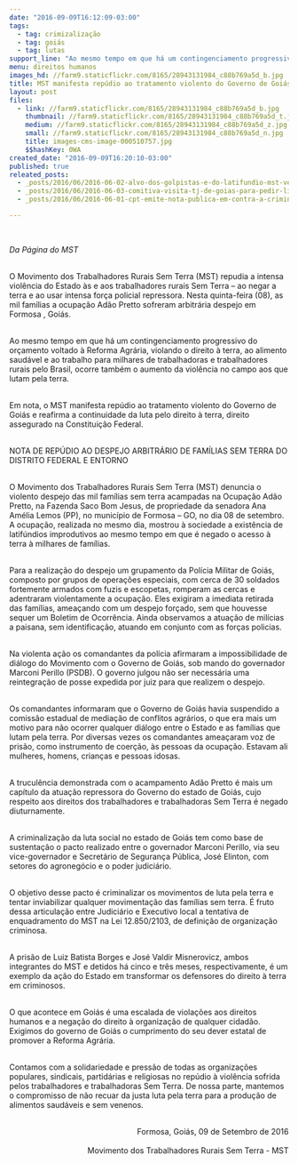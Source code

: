 ```yaml
---
date: "2016-09-09T16:12:09-03:00"
tags:
  - tag: crimizalização
  - tag: goiás
  - tag: lutas
support_line: "Ao mesmo tempo em que há um contingenciamento progressivo do orçamento voltado à Reforma Agrária, ocorre também  o aumento da violência no campo aos que lutam pela terra"
menu: direitos humanos
images_hd: //farm9.staticflickr.com/8165/28943131984_c88b769a5d_b.jpg
title: MST manifesta repúdio ao tratamento violento do Governo de Goiás
layout: post
files:
  - link: //farm9.staticflickr.com/8165/28943131984_c88b769a5d_b.jpg
    thumbnail: //farm9.staticflickr.com/8165/28943131984_c88b769a5d_t.jpg
    medium: //farm9.staticflickr.com/8165/28943131984_c88b769a5d_z.jpg
    small: //farm9.staticflickr.com/8165/28943131984_c88b769a5d_n.jpg
    title: images-cms-image-000510757.jpg
    $$hashKey: 0WA
created_date: "2016-09-09T16:20:10-03:00"
published: true
releated_posts:
  - _posts/2016/06/2016-06-02-alvo-dos-golpistas-e-do-latifundio-mst-ve-aumentar-perseguicao-em-go.md
  - _posts/2016/06/2016-06-03-comitiva-visita-tj-de-goias-para-pedir-liberdade-a-presos-politicos-do-mst.md
  - _posts/2016/06/2016-06-01-cpt-emite-nota-publica-em-contra-a-criminalizacao-da-luta-pela-terra-em-go.md

---
```

<p>&nbsp;</p>

<p><em>Da P&aacute;gina do MST&nbsp;</em></p>

<p><br />
O Movimento dos Trabalhadores Rurais Sem Terra (MST) repudia a intensa viol&ecirc;ncia do Estado &agrave;s e aos trabalhadores rurais Sem Terra &ndash; ao negar a terra e ao usar intensa for&ccedil;a policial repressora. Nesta quinta-feira (08), as mil fam&iacute;lias a ocupa&ccedil;&atilde;o Ad&atilde;o Pretto sofreram arbitr&aacute;ria despejo em Formosa ,&nbsp;Goi&aacute;s.&nbsp;</p>

<p><br />
Ao mesmo tempo em que h&aacute; um contingenciamento progressivo do or&ccedil;amento voltado &agrave; Reforma Agr&aacute;ria, violando o direito &agrave; terra, ao alimento saud&aacute;vel e ao trabalho para milhares de trabalhadoras e trabalhadores rurais pelo Brasil, ocorre tamb&eacute;m o aumento da viol&ecirc;ncia no campo aos que lutam pela terra.&nbsp;</p>

<p><br />
Em nota, o MST manifesta rep&uacute;dio ao tratamento violento do Governo de Goi&aacute;s e reafirma a continuidade da luta pelo direito &agrave; terra, direito assegurado na Constitui&ccedil;&atilde;o Federal.</p>

<p><br />
NOTA DE REP&Uacute;DIO AO DESPEJO ARBITR&Aacute;RIO DE FAM&Iacute;LIAS SEM TERRA DO DISTRITO FEDERAL E ENTORNO</p>

<p><br />
O Movimento dos Trabalhadores Rurais Sem Terra (MST) denuncia o violento despejo das mil fam&iacute;lias sem terra acampadas na Ocupa&ccedil;&atilde;o Ad&atilde;o Pretto, na Fazenda Saco Bom Jesus, de propriedade da senadora Ana Am&eacute;lia Lemos (PP), no munic&iacute;pio de Formosa &ndash; GO, no dia 08 de setembro. A ocupa&ccedil;&atilde;o, realizada no mesmo dia, mostrou &agrave; sociedade a exist&ecirc;ncia de latif&uacute;ndios improdutivos ao mesmo tempo em que &eacute; negado o acesso &agrave; terra &agrave; milhares de fam&iacute;lias.</p>

<p><br />
Para a realiza&ccedil;&atilde;o do despejo um grupamento da Pol&iacute;cia Militar de Goi&aacute;s, composto por grupos de opera&ccedil;&otilde;es especiais, com cerca de 30 soldados fortemente armados com fuzis e escopetas, romperam as cercas e adentraram violentamente a ocupa&ccedil;&atilde;o. Eles exigiram a imediata retirada das fam&iacute;lias, amea&ccedil;ando com um despejo for&ccedil;ado, sem que houvesse sequer um Boletim de Ocorr&ecirc;ncia. Ainda observamos a atua&ccedil;&atilde;o de mil&iacute;cias a paisana, sem identifica&ccedil;&atilde;o, atuando em conjunto com as for&ccedil;as policias.</p>

<p><br />
Na violenta a&ccedil;&atilde;o os comandantes da pol&iacute;cia afirmaram a impossibilidade de di&aacute;logo do Movimento com o Governo de Goi&aacute;s, sob mando do governador Marconi Perillo (PSDB). O governo julgou n&atilde;o ser necess&aacute;ria uma reintegra&ccedil;&atilde;o de posse expedida por juiz para que realizem o despejo.</p>

<p><br />
Os comandantes informaram que o Governo de Goi&aacute;s havia suspendido a comiss&atilde;o estadual de media&ccedil;&atilde;o de conflitos agr&aacute;rios, o que era mais um motivo para n&atilde;o ocorrer qualquer di&aacute;logo entre o Estado e as fam&iacute;lias que lutam pela terra. Por diversas vezes os comandantes amea&ccedil;aram voz de pris&atilde;o, como instrumento de coer&ccedil;&atilde;o, &agrave;s pessoas da ocupa&ccedil;&atilde;o. Estavam ali mulheres, homens, crian&ccedil;as e pessoas idosas.</p>

<p><br />
A trucul&ecirc;ncia demonstrada com o acampamento Ad&atilde;o Pretto &eacute; mais um cap&iacute;tulo da atua&ccedil;&atilde;o repressora do Governo do estado de Goi&aacute;s, cujo respeito aos direitos dos trabalhadores e trabalhadoras Sem Terra &eacute; negado diuturnamente.&nbsp;</p>

<p><br />
A criminaliza&ccedil;&atilde;o da luta social no estado de Goi&aacute;s tem como base de sustenta&ccedil;&atilde;o o pacto realizado entre o governador Marconi Perillo, via seu vice-governador e Secret&aacute;rio de Seguran&ccedil;a P&uacute;blica, Jos&eacute; Elinton, com setores do agroneg&oacute;cio e o poder judici&aacute;rio.</p>

<p><br />
O objetivo desse pacto &eacute; criminalizar os movimentos de luta pela terra e tentar inviabilizar qualquer movimenta&ccedil;&atilde;o das fam&iacute;lias sem terra. &Eacute; fruto dessa articula&ccedil;&atilde;o entre Judici&aacute;rio e Executivo local a tentativa de enquadramento do MST na Lei 12.850/2103, de defini&ccedil;&atilde;o de organiza&ccedil;&atilde;o criminosa.</p>

<p><br />
A pris&atilde;o de Luiz Batista Borges e Jos&eacute; Valdir Misnerovicz, ambos integrantes do MST e detidos h&aacute; cinco e tr&ecirc;s meses, respectivamente, &eacute; um exemplo da a&ccedil;&atilde;o do Estado em transformar os defensores do direito &agrave; terra em criminosos.</p>

<p><br />
O que acontece em Goi&aacute;s &eacute; uma escalada de viola&ccedil;&otilde;es aos direitos humanos e a nega&ccedil;&atilde;o do direito &agrave; organiza&ccedil;&atilde;o de qualquer cidad&atilde;o. Exigimos do governo de Goi&aacute;s o cumprimento do seu dever estatal de promover a Reforma Agr&aacute;ria.</p>

<p><br />
Contamos com a solidariedade e press&atilde;o de todas as organiza&ccedil;&otilde;es populares, sindicais, partid&aacute;rias e religiosas no rep&uacute;dio &agrave; viol&ecirc;ncia sofrida pelos trabalhadores e trabalhadoras Sem Terra. De nossa parte, mantemos o compromisso de n&atilde;o recuar da justa luta pela terra para a produ&ccedil;&atilde;o de alimentos saud&aacute;veis e sem venenos.</p>

<p style="text-align: right;"><br />
Formosa, Goi&aacute;s, 09 de Setembro de 2016<br />
&nbsp;&nbsp;<br />
Movimento dos Trabalhadores Rurais Sem Terra - MST</p>
